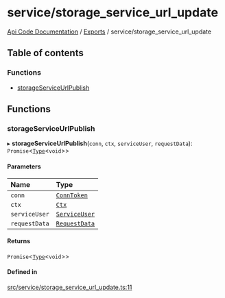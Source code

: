 # service/storage\_service\_url\_update
 
[Api Code Documentation](../README.md) / [Exports](../modules.md) / service/storage\_service\_url\_update

## Table of contents

### Functions

- [storageServiceUrlPublish](service_storage_service_url_update.md#storageserviceurlpublish)

## Functions

### storageServiceUrlPublish

▸ **storageServiceUrlPublish**(`conn`, `ctx`, `serviceUser`, `requestData`): `Promise`<[`Type`](result.md#type)<`void`\>\>

#### Parameters

| Name | Type |
| :------ | :------ |
| `conn` | [`ConnToken`](service_conn.md#conntoken) |
| `ctx` | [`Ctx`](../interfaces/lib_ctx.Ctx.md) |
| `serviceUser` | [`ServiceUser`](../interfaces/service_domain_organization_service_user.ServiceUser.md) |
| `requestData` | [`RequestData`](../interfaces/service_domain_document_storage_service_url_update.RequestData.md) |

#### Returns

`Promise`<[`Type`](result.md#type)<`void`\>\>

#### Defined in

[src/service/storage_service_url_update.ts:11](https://github.com/openkfw/TruBudget/blob/aca360d/api/src/service/storage_service_url_update.ts#L11)
